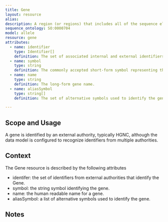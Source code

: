 ```yaml
---
title: Gene
layout: resource
alias: 
description: A region (or regions) that includes all of the sequence elements necessary to encode a functional transcript. A gene may include regulatory regions, transcribed regions and/or other functional sequence regions.
sequence_ontology: SO:0000704
model: allele
resource: gene
attributes:
  - name: identifier
    type: Identifier[]
    definition: The set of associated internal and external identifiers for the gene.
  - name: symbol
    type: string
    definition: The commonly accepted short-form symbol representing the gene (i.e.) HGNC symbol.
  - name: name
    type: string
    definition: The long-form gene name.
  - name: aliasSymbol
    type: string[]
    definition: The set of alternative symbols used to identify the gene.

---
```



Scope and Usage
---------------

A gene is identified by an external authority, typically HGNC, although the data model is configured to recognize identifiers from multiple authorities.

Context
-------

The Gene resource is described by the following attributes

* identifer: the set of identifiers from external authorities that identify the Gene.
* symbol: the string symbol identifying the gene.
* name: the human readable name for a gene.
* aliasSymbol: a list of alternative symbols used to identify the gene.

Notes
-----

